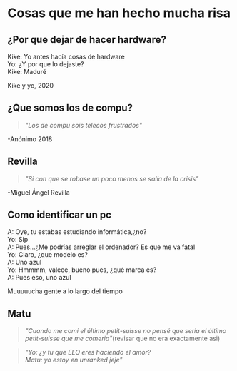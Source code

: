 # Cosas que me han hecho mucha risa

## ¿Por que dejar de hacer hardware? 
Kike: Yo antes hacía cosas de hardware  
Yo: ¿Y por que lo dejaste?  
Kike: Maduré  
  
Kike y yo, 2020 

## ¿Que somos los de compu?  
> *"Los de compu sois telecos frustrados"*

-Anónimo 2018

## Revilla
> *"Si con que se robase un poco menos se salía de la crisis"*  

-Miguel Ángel Revilla

## Como identificar un pc
A: Oye, tu estabas estudiando informática,¿no?  
Yo: Sip  
A: Pues...¿Me podrías arreglar el ordenador? Es que me va fatal  
Yo: Claro, ¿que modelo es?  
A: Uno azul  
Yo: Hmmmm, valeee, bueno pues, ¿qué marca es?  
A: Pues eso, uno azul  
  
Muuuuucha gente a lo largo del tiempo

## Matu
>*"Cuando me comí el último petit-suisse no pensé que sería el último petit-suisse que me comeria"*(revisar que no era exactamente asi)  

>*"Yo: ¿y tu que ELO eres haciendo el amor?  
Matu: yo estoy en unranked jeje"*


